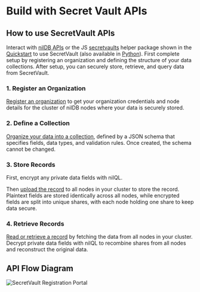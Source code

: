 # Build with Secret Vault APIs

## How to use SecretVault APIs

Interact with [nilDB APIs](/api/overview) or the JS [secretvaults](https://github.com/NillionNetwork/secretvault-js) helper package shown in the [Quickstart](/build/secret-vault-quickstart) to use SecretVault (also available in [Python](https://github.com/NillionNetwork/secretvaults-py)). First complete setup by registering an organization and defining the structure of your data collections. After setup, you can securely store, retrieve, and query data from SecretVault.

### 1. Register an Organization

[Register an organization](/build/secretVault-secretDataAnalytics/access) to get your organization credentials and node details for the cluster of nilDB nodes where your data is securely stored.

### 2. Define a Collection

[Organize your data into a collection](/build/secretVault-secretDataAnalytics/create-schema), defined by a JSON schema that specifies fields, data types, and validation rules. Once created, the schema cannot be changed.

### 3. Store Records

First, encrypt any private data fields with nilQL.

Then [upload the record](/build/secretVault-secretDataAnalytics/upload) to all nodes in your cluster to store the record. Plaintext fields are stored identically across all nodes, while encrypted fields are split into unique shares, with each node holding one share to keep data secure.

### 4. Retrieve Records

[Read or retrieve a record](/build/secretVault-secretDataAnalytics/retrieve) by fetching the data from all nodes in your cluster. Decrypt private data fields with nilQL to recombine shares from all nodes and reconstruct the original data.

## API Flow Diagram

![SecretVault Registration Portal](/img/sv-sda-flow.jpg)



